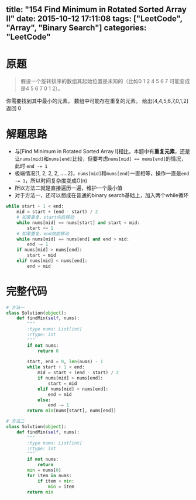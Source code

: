 title: "154 Find Minimum in Rotated Sorted Array II"
date: 2015-10-12 17:11:08
tags: ["LeetCode", "Array", "Binary Search"]
categories: "LeetCode"
---

# 原题
>假设一个旋转排序的数组其起始位置是未知的（比如0 1 2 4 5 6 7 可能变成是4 5 6 7 0 1 2）。

你需要找到其中最小的元素。
数组中可能存在重复的元素。
给出[4,4,5,6,7,0,1,2]  返回 0

# 解题思路
* 与[Find Minimum in Rotated Sorted Array I]相比，本题中有**重复元素**，还是让`nums[mid]`和`nums[end]`比较，但要考虑`nums[mid] == mums[end]`的情况，此时 `end -= 1`
* 极端情况[1, 2, 2, 2, .....2]，`nums[mid]`和`mums[end]`一直相等，操作一直是`end -= 1`，所以时间复杂度变成O(n)
* 所以方法二就是直接遍历一遍，维护一个最小值
* 对于方法一，还可以想成在普通的binary search基础上，加入两个while循环
```python 
while start + 1 < end:
    mid = start + (end - start) / 2
    # 如果重复，start向后移动
    while nums[mid] == nums[start] and start < mid:
        start += 1
    # 如果重复，end向前移动
    while nums[mid] == nums[end] and end > mid:
        end -= 1
    if nums[mid] > nums[end]:
        start = mid
    elif nums[mid] < nums[end]:
        end = mid
```

# 完整代码
```python
# 方法一
class Solution(object):
    def findMin(self, nums):
        """
        :type nums: List[int]
        :rtype: int
        """
        if not nums:
            return 0
            
        start, end = 0, len(nums) - 1
        while start + 1 < end:
            mid = start + (end - start) / 2
            if nums[mid] > nums[end]:
                start = mid
            elif nums[mid] < nums[end]:
                end = mid
            else:
                end -= 1
        return min(nums[start], nums[end])

# 方法二
class Solution(object):
    def findMin(self, nums):
        """
        :type nums: List[int]
        :rtype: int
        """
        if not nums:
            return
        min = nums[0]
        for item in nums:
            if item < min:
                min = item
        return min
```